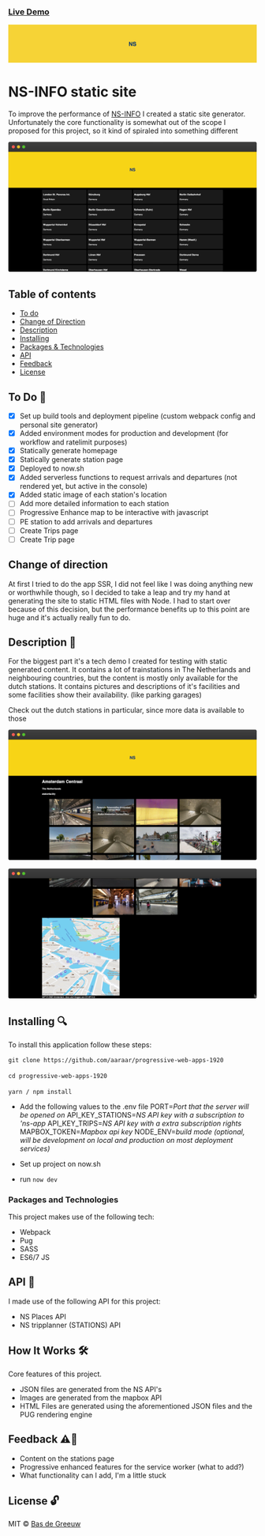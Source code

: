 ### [Live Demo](https://ns-info.now.sh)
![NS header](./docs/images/ns-header.png)
# NS-INFO static site
To improve the performance of [NS-INFO](https://aaraar.github.io/web-app-from-scratch-1920) I created a static site generator.   
Unfortunately the core functionality is somewhat out of the scope I proposed for this project, so it kind of spiraled into something different

![Static Home](./docs/images/staticHome.png)

## Table of contents
- [To do](#to-do-)
- [Change of Direction](#change-of-direction)
- [Description](#description-)
- [Installing](#installing-)
- [Packages & Technologies](#packages-and-technologies)
- [API](#how-it-works-)
- [Feedback](#feedback-)
- [License](#licence-)

## To Do 📌
- [x] Set up build tools and deployment pipeline (custom webpack config and personal site generator)
- [X] Added environment modes for production and development (for workflow and ratelimit purposes)
- [x] Statically generate homepage
- [x] Statically generate station page
- [x] Deployed to now.sh
- [x] Added serverless functions to request arrivals and departures (not rendered yet, but active in the console)
- [x] Added static image of each station's location
- [ ] Add more detailed information to each station
- [ ] Progressive Enhance map to be interactive with javascript
- [ ] PE station to add arrivals and departures
- [ ] Create Trips page
- [ ] Create Trip page

## Change of direction
At first I tried to do the app SSR, I did not feel like I was doing anything new or worthwhile though, so I decided to take
a leap and try my hand at generating the site to static HTML files with Node.
I had to start over because of this decision, but the performance benefits up to this point are huge and it's actually really fun to do.

## Description 📝
For the biggest part it's a tech demo I created for testing with static generated content.
It contains a lot of trainstations in The Netherlands and neighbouring countries, but the content is mostly only available for
the dutch stations. It contains pictures and descriptions of it's facilities and some facilities show their availability. (like parking garages)

Check out the dutch stations in particular, since more data is available to those

![Static Details](./docs/images/staticDetail.png)

![Static Details](./docs/images/staticMap.png)

## Installing 🔍
To install this application follow these steps:
```
git clone https://github.com/aaraar/progressive-web-apps-1920

cd progressive-web-apps-1920

yarn / npm install
```

- Add the following values to the .env file
    PORT=*Port that the server will be opened on*
    API_KEY_STATIONS=*NS API key with a subscription to 'ns-app*
    API_KEY_TRIPS=*NS API key with a extra subscription rights*
    MAPBOX_TOKEN=*Mapbox api key*
    NODE_ENV=*build mode (optional, will be development on local and production on most deployment services)*

- Set up project on now.sh

- run `now dev`

### Packages and Technologies
This project makes use of the following tech:

  * Webpack
  * Pug
  * SASS
  * ES6/7 JS

## API 🐒
I made use of the following API for this project:

  * NS Places API
  * NS tripplanner (STATIONS) API

## How It Works 🛠️
Core features of this project.

  * JSON files are generated from the NS API's
  * Images are generated from the mapbox API
  * HTML Files are generated using the aforementioned JSON files and the PUG rendering engine

## Feedback ⚠️💬
- Content on the stations page
- Progressive enhanced features for the service worker (what to add?)
- What functionality can I add, I'm a little stuck

## License 🔓
MIT © [Bas de Greeuw](https://github.com/aaraar)


<!-- Add a link to your live demo in Github Pages 🌐-->

<!-- ☝️ replace this description with a description of your own work -->

<!-- Add a nice image here at the end of the week, showing off your shiny frontend 📸 -->

<!-- Maybe a table of contents here? 📚 -->

<!-- How about a section that describes how to install this project? 🤓 -->

<!-- ...but how does one use this project? What are its features 🤔 -->

<!-- What external data source is featured in your project and what are its properties 🌠 -->

<!-- Maybe a checklist of done stuff and stuff still on your wishlist? ✅ -->

<!-- How about a license here? 📜 (or is it a licence?) 🤷 -->

